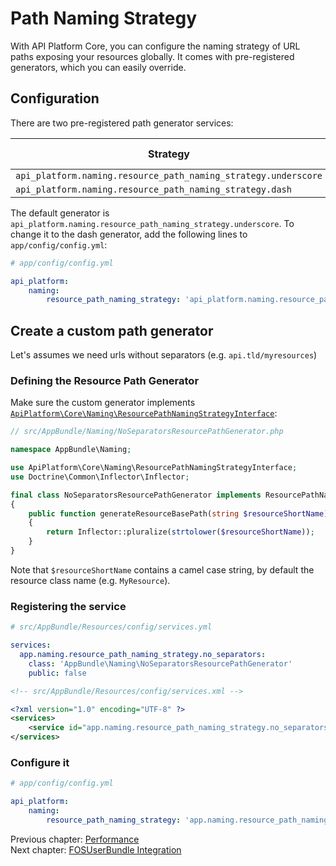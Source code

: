 # Path Naming Strategy

With API Platform Core, you can configure the naming strategy of URL paths exposing your resources globally.
It comes with pre-registered generators, which you can easily override.

## Configuration

There are two pre-registered path generator services:

Strategy                                                       | Entity name  | Path result
---------------------------------------------------------------|--------------|----------------
`api_platform.naming.resource_path_naming_strategy.underscore` | `MyResource` | `/my_resources`
`api_platform.naming.resource_path_naming_strategy.dash`       | `MyResource` | `/my-resources`

The default generator is `api_platform.naming.resource_path_naming_strategy.underscore`.
To change it to the dash generator, add the following lines to `app/config/config.yml`:

```yaml
# app/config/config.yml

api_platform:
    naming:
        resource_path_naming_strategy: 'api_platform.naming.resource_path_naming_strategy.dash'
```

## Create a custom path generator

Let's assumes we need urls without separators (e.g. `api.tld/myresources`)

### Defining the Resource Path Generator

Make sure the custom generator implements [`ApiPlatform\Core\Naming\ResourcePathNamingStrategyInterface`](https://github.com/api-platform/core/blob/master/src/Naming/ResourcePathNamingStrategyInterface.php):

```php
// src/AppBundle/Naming/NoSeparatorsResourcePathGenerator.php

namespace AppBundle\Naming;

use ApiPlatform\Core\Naming\ResourcePathNamingStrategyInterface;
use Doctrine\Common\Inflector\Inflector;

final class NoSeparatorsResourcePathGenerator implements ResourcePathNamingStrategyInterface
{
    public function generateResourceBasePath(string $resourceShortName) : string
    {
        return Inflector::pluralize(strtolower($resourceShortName));
    }
}
```

Note that `$resourceShortName` contains a camel case string, by default the resource class name (e.g. `MyResource`).

### Registering the service

<configurations>

```yaml
# src/AppBundle/Resources/config/services.yml

services:
  app.naming.resource_path_naming_strategy.no_separators:
    class: 'AppBundle\Naming\NoSeparatorsResourcePathGenerator'
    public: false
```

```xml
<!-- src/AppBundle/Resources/config/services.xml -->

<?xml version="1.0" encoding="UTF-8" ?>
<services>
    <service id="app.naming.resource_path_naming_strategy.no_separators" class="AppBundle\Naming\NoSeparatorsResourcePathGenerator" public="false" />
</services>
```

</configurations>

### Configure it

```yaml
# app/config/config.yml

api_platform:
    naming:
        resource_path_naming_strategy: 'app.naming.resource_path_naming_strategy.no_separators'
```

Previous chapter: [Performance](performance.md)<br>
Next chapter: [FOSUserBundle Integration](fosuser-bundle.md)
